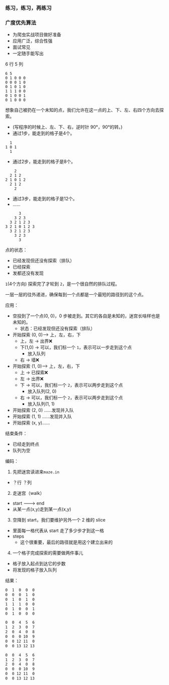 ### 练习，练习，再练习

### 广度优先算法

* 为爬虫实战项目做好准备
* 应用广泛，综合性强
* 面试常见
* 一定随手能写出

6 行 5 列
```
6 5
0 1 0 0 0
0 0 0 1 0
0 1 0 1 0
1 1 1 0 0
0 1 0 0 1
0 1 0 0 0
```

想象自己被扔在一个未知的点，我们允许在这一点的上、下、左、右四个方向去探索。
* (写程序的时候上、左、下、右，逆时针 90°，90°的转。)
* 通过1步，能走到的格子是4个。
```
  1
1 0 1
  1
```
* 通过2步，能走到的格子是8个。
```
    2
  2 1 2
2 1 0 1 2
  2 1 2
    2
```
* 通过3步，能走到的格子是12个。
* ......
```
      3
    3 2 3
  3 2 1 2 3
3 2 1 0 1 2 3
  3 2 1 2 3
    3 2 3
      3
```

点的状态：
* 已经发现但还没有探索（排队）
* 已经探索
* 发都还没有发现

`1`(4个方向) 探索完了才轮到 `2`，是一个很自然的排队过程。

一层一层的往外递进，确保每到一个点都是一个最短的路径到的这个点。

应用：
* 空投到了一个点(0, 0)，0 步被走到。其它的各自是未知的，迷宫长啥样也是未知的。
  * 状态：已经发现但还没有探索（排队）
* 开始探索 (0, 0)--> 上，左，右，下
  * 上，左 -> 出界❌
  * 下(1,0) -> 可以，我们标一个 `1`，表示可以一步走到这个点
    * 放入队列
  * 右 -> 墙❌
* 开始探索 (1, 0)--> 上，左，右，下
  * 上 -> 已探索❌
  * 左 -> 出界❌
  * 下 -> 可以，我们标一个 `2`，表示可以两步走到这个点
    * 放入队列(2, 0)
  * 右 -> 可以，我们标一个 `2`，表示可以两步走到这个点
    * 放入队列(1, 1)
* 开始探索 (2, 0)
  ......发现并入队
* 开始探索 (1, 1)
  ......发现并入队
* 开始探索 (x, y)......

结束条件：
* 已经走到终点
* 队列为空

编码：
1. 先把迷宫读进来`maze.in`
  * ？行 ？列
2. 走迷宫（walk）
  * start ---> end
  * 从某一点(x,y)走到某一点(x,y)
3. 空降到 start，我们要维护另外一个 2 维的 slice
  * 里面每一格代表从 start 走了多少步才到这一格
  * steps
    * 这个很重要，最后的路径就是用这个建立出来的
4. 一个格子完成探索的需要做两件事儿
  * 格子放入起点到达它的步数
  * 将发现的格子放入队列

结果：
```sh
0  1  0  0  0
0  0  0  1  0
0  1  0  1  0
1  1  1  0  0
0  1  0  0  1
0  1  0  0  0

0  0  4  5  6
1  2  3  0  7
2  0  4  0  8
0  0  0 10  9
0  0 12 11  0
0  0 13 12 13

0  0  4  5  6
1  2  3  0  7
2  0  4  0  8
0  0  0 10  9
0  0 12 11  0
0  0 13 12 13
```